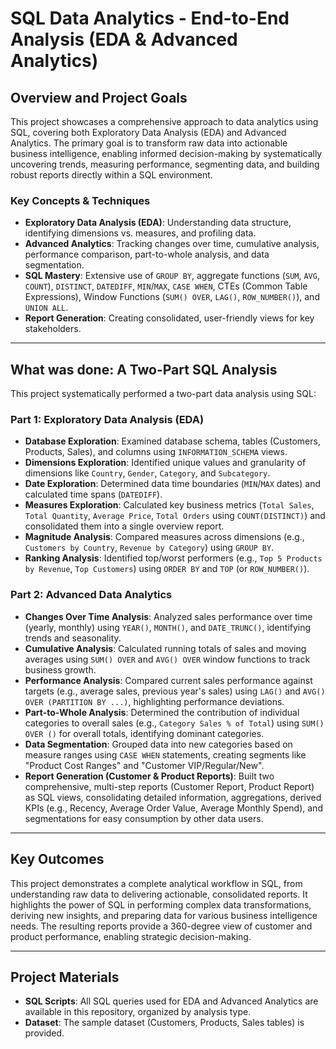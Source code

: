 # SQL Data Analytics - End-to-End Analysis (EDA & Advanced Analytics)

## Overview and Project Goals

<!-- Placeholder for a conceptual diagram of the full SQL analytics workflow -->
<!-- Example: ![SQL Analytics Workflow](https://github.com/your-username/your-repo/assets/your-image-id/sql_analytics_workflow.png ) -->

This project showcases a comprehensive approach to data analytics using SQL, covering both Exploratory Data Analysis (EDA) and Advanced Analytics. The primary goal is to transform raw data into actionable business intelligence, enabling informed decision-making by systematically uncovering trends, measuring performance, segmenting data, and building robust reports directly within a SQL environment.

### Key Concepts & Techniques

-   **Exploratory Data Analysis (EDA)**: Understanding data structure, identifying dimensions vs. measures, and profiling data.
-   **Advanced Analytics**: Tracking changes over time, cumulative analysis, performance comparison, part-to-whole analysis, and data segmentation.
-   **SQL Mastery**: Extensive use of `GROUP BY`, aggregate functions (`SUM`, `AVG`, `COUNT`), `DISTINCT`, `DATEDIFF`, `MIN`/`MAX`, `CASE WHEN`, CTEs (Common Table Expressions), Window Functions (`SUM() OVER`, `LAG()`, `ROW_NUMBER()`), and `UNION ALL`.
-   **Report Generation**: Creating consolidated, user-friendly views for key stakeholders.

---

## What was done: A Two-Part SQL Analysis

This project systematically performed a two-part data analysis using SQL:

### Part 1: Exploratory Data Analysis (EDA)

-   **Database Exploration**: Examined database schema, tables (Customers, Products, Sales), and columns using `INFORMATION_SCHEMA` views.
-   **Dimensions Exploration**: Identified unique values and granularity of dimensions like `Country`, `Gender`, `Category`, and `Subcategory`.
-   **Date Exploration**: Determined data time boundaries (`MIN`/`MAX` dates) and calculated time spans (`DATEDIFF`).
-   **Measures Exploration**: Calculated key business metrics (`Total Sales`, `Total Quantity`, `Average Price`, `Total Orders` using `COUNT(DISTINCT)`) and consolidated them into a single overview report.
-   **Magnitude Analysis**: Compared measures across dimensions (e.g., `Customers by Country`, `Revenue by Category`) using `GROUP BY`.
-   **Ranking Analysis**: Identified top/worst performers (e.g., `Top 5 Products by Revenue`, `Top Customers`) using `ORDER BY` and `TOP` (or `ROW_NUMBER()`).

### Part 2: Advanced Data Analytics

-   **Changes Over Time Analysis**: Analyzed sales performance over time (yearly, monthly) using `YEAR()`, `MONTH()`, and `DATE_TRUNC()`, identifying trends and seasonality.
-   **Cumulative Analysis**: Calculated running totals of sales and moving averages using `SUM() OVER` and `AVG() OVER` window functions to track business growth.
-   **Performance Analysis**: Compared current sales performance against targets (e.g., average sales, previous year's sales) using `LAG()` and `AVG() OVER (PARTITION BY ...)`, highlighting performance deviations.
-   **Part-to-Whole Analysis**: Determined the contribution of individual categories to overall sales (e.g., `Category Sales % of Total`) using `SUM() OVER ()` for overall totals, identifying dominant categories.
-   **Data Segmentation**: Grouped data into new categories based on measure ranges using `CASE WHEN` statements, creating segments like "Product Cost Ranges" and "Customer VIP/Regular/New".
-   **Report Generation (Customer & Product Reports)**: Built two comprehensive, multi-step reports (Customer Report, Product Report) as SQL views, consolidating detailed information, aggregations, derived KPIs (e.g., Recency, Average Order Value, Average Monthly Spend), and segmentations for easy consumption by other data users.

---

## Key Outcomes

This project demonstrates a complete analytical workflow in SQL, from understanding raw data to delivering actionable, consolidated reports. It highlights the power of SQL in performing complex data transformations, deriving new insights, and preparing data for various business intelligence needs. The resulting reports provide a 360-degree view of customer and product performance, enabling strategic decision-making.

---

## Project Materials

-   **SQL Scripts**: All SQL queries used for EDA and Advanced Analytics are available in this repository, organized by analysis type.
-   **Dataset**: The sample dataset (Customers, Products, Sales tables) is provided.
